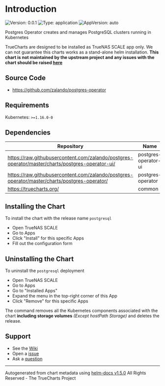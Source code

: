 # Introduction

![Version: 0.0.1](https://img.shields.io/badge/Version-0.0.1-informational?style=flat-square) ![Type: application](https://img.shields.io/badge/Type-application-informational?style=flat-square) ![AppVersion: auto](https://img.shields.io/badge/AppVersion-auto-informational?style=flat-square)

Postgres Operator creates and manages PostgreSQL clusters running in Kubernetes

TrueCharts are designed to be installed as TrueNAS SCALE app only. We can not guarantee this charts works as a stand-alone helm installation.
**This chart is not maintained by the upstream project and any issues with the chart should be raised [here](https://github.com/truecharts/apps/issues/new/choose)**

## Source Code

* <https://github.com/zalando/postgres-operator>

## Requirements

Kubernetes: `>=1.16.0-0`

## Dependencies

| Repository | Name | Version |
|------------|------|---------|
| https://raw.githubusercontent.com/zalando/postgres-operator/master/charts/postgres-operator-ui/ | postgres-operator-ui | 1.6.2 |
| https://raw.githubusercontent.com/zalando/postgres-operator/master/charts/postgres-operator/ | postgres-operator | 1.6.2 |
| https://truecharts.org/ | common | 2.0.0 |

## Installing the Chart

To install the chart with the release name `postgresql`

- Open TrueNAS SCALE
- Go to Apps
- Click "Install" for this specific Apps
- Fill out the configuration form

## Uninstalling the Chart

To uninstall the `postgresql` deployment

- Open TrueNAS SCALE
- Go to Apps
- Go to "Installed Apps"
- Expand the menu in the top-right corner of this App
- Click "Remove" for this specific Apps

The command removes all the Kubernetes components associated with the chart **including storage volumes** _(Except hostPath Storage)_ and deletes the release.

## Support

- See the [Wiki](https://truecharts.org)
- Open a [issue](https://github.com/truecharts/apps/issues/new/choose)
- Ask a [question](https://github.com/truecharts/apps/discussions)


----------------------------------------------
Autogenerated from chart metadata using [helm-docs v1.5.0](https://github.com/norwoodj/helm-docs/releases/v1.5.0)
All Rights Reserved - The TrueCharts Project
